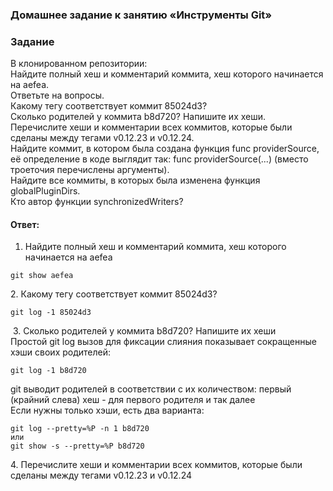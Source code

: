 ### Домашнее задание к занятию «Инструменты Git»  

### Задание  
В клонированном репозитории:  
Найдите полный хеш и комментарий коммита, хеш которого начинается на aefea.  
Ответьте на вопросы.  
Какому тегу соответствует коммит 85024d3?  
Сколько родителей у коммита b8d720? Напишите их хеши.  
Перечислите хеши и комментарии всех коммитов, которые были сделаны между тегами v0.12.23 и v0.12.24.  
Найдите коммит, в котором была создана функция func providerSource, её определение в коде выглядит так: func providerSource(...) (вместо троеточия перечислены аргументы).  
Найдите все коммиты, в которых была изменена функция globalPluginDirs.  
Кто автор функции synchronizedWriters?  

#### Ответ:  
1. Найдите полный хеш и комментарий коммита, хеш которого начинается на aefea  
```
git show aefea
```
![]()  
2. Какому тегу соответствует коммит 85024d3?  
```
git log -1 85024d3
```
![]()
3. Сколько родителей у коммита b8d720? Напишите их хеши  
Простой git log вызов для фиксации слияния показывает сокращенные хэши своих родителей:  
```
git log -1 b8d720
```
git выводит родителей в соответствии с их количеством: первый (крайний слева) хеш - для первого родителя и так далее  
Если нужны только хэши, есть два варианта:
```
git log --pretty=%P -n 1 b8d720
или
git show -s --pretty=%P b8d720

```
![]()  
4. Перечислите хеши и комментарии всех коммитов, которые были сделаны между тегами v0.12.23 и v0.12.24
```
